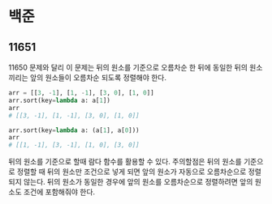 # 백준

## 11651

11650 문제와 달리 이 문제는 뒤의 원소를 기준으로 오름차순 한 뒤에 동일한 뒤의 원소끼리는 앞의 원소들이 오름차순 되도록 정렬해야 한다.

```python
arr = [[3, -1], [1, -1], [3, 0], [1, 0]]
arr.sort(key=lambda a: a[1])
arr
# [[3, -1], [1, -1], [3, 0], [1, 0]]

arr.sort(key=lambda a: (a[1], a[0]))
arr
# [[1, -1], [3, -1], [1, 0], [3, 0]]
```

뒤의 원소를 기준으로 할때 람다 함수를 활용할 수 있다. 주의할점은 뒤의 원소를 기준으로 정렬할 때 뒤의 원소만 조건으로 넣게 되면 앞의 원소가 자동으로 오름차순으로 정렬되지 않는다. 뒤의 원소가 동일한 경우에 앞의 원소를 오름차순으로 정렬하려면 앞의 원소도 조건에 포함해줘야 한다.